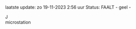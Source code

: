 laatste update: 
zo 19-11-2023  2:56   uur 
Status: FAALT - geel - 
<div class="service R">J</div><div class="service Y">microstation</div>